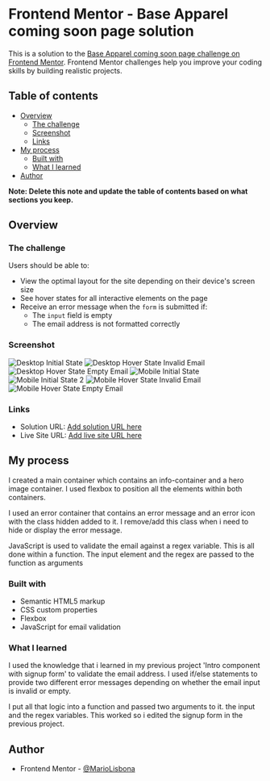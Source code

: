 # Frontend Mentor - Base Apparel coming soon page solution

This is a solution to the [Base Apparel coming soon page challenge on Frontend Mentor](https://www.frontendmentor.io/challenges/base-apparel-coming-soon-page-5d46b47f8db8a7063f9331a0). Frontend Mentor challenges help you improve your coding skills by building realistic projects. 

## Table of contents

- [Overview](#overview)
  - [The challenge](#the-challenge)
  - [Screenshot](#screenshot)
  - [Links](#links)
- [My process](#my-process)
  - [Built with](#built-with)
  - [What I learned](#what-i-learned)
- [Author](#author)

**Note: Delete this note and update the table of contents based on what sections you keep.**

## Overview

### The challenge

Users should be able to:

- View the optimal layout for the site depending on their device's screen size
- See hover states for all interactive elements on the page
- Receive an error message when the `form` is submitted if:
  - The `input` field is empty
  - The email address is not formatted correctly

### Screenshot

![Desktop Initial State](./screenshots/Desktop%20Initial%20State.png)
![Desktop Hover State Invalid Email](./screenshots/Desktop%20Hover%20State%20Invalid%20Email.png)
![Desktop Hover State Empty Email](./screenshots/Desktop%20Hover%20State%20Empty%20Email.png)
![Mobile Initial State](./screenshots/Mobile%20Initial%20State.png)
![Mobile Initial State 2](./screenshots/Mobile%20Initial%20State%202.png)
![Mobile Hover State Invalid Email](./screenshots/Mobile%20Hover%20State%20Invalid%20Email.png)
![Mobile Hover State Empty Email](./screenshots/Mobile%20Hover%20State%20Empty%20Email.png)

### Links

- Solution URL: [Add solution URL here](https://github.com/MarioLisbona/FEM-base-apparel-coming-soon)
- Live Site URL: [Add live site URL here](https://mariolisbona.github.io/FEM-base-apparel-coming-soon/)

## My process

I created a main container which contains an info-container and a hero image container. I used flexbox to position all the elements within both containers.

I used an error container that contains an error message and an error icon with the class hidden added to it. I remove/add this class when i need to hide or display the error message.

JavaScript is used to validate the email against a regex variable. This is all done within a function. The input element and the regex are passed to the function as arguments

### Built with

- Semantic HTML5 markup
- CSS custom properties
- Flexbox
- JavaScript for email validation


### What I learned

I used the knowledge that i learned in my previous project 'Intro component with signup form' to validate the email address. I used if/else statements to provide two different error messages depending on whether the email input is invalid or empty.

I put all that logic into a function and passed two arguments to it. the input and the regex variables.
This worked so i edited the signup form in the previous project.

## Author

- Frontend Mentor - [@MarioLisbona](https://www.frontendmentor.io/profile/MarioLisbona)

